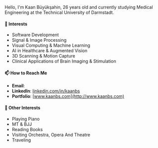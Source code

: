 Hello, I'm Kaan Büyükşahin, 26 years old and currently studying Medical Engineering at the Technical University of Darmstadt.

#### 👀 Interests

- Software Development
- Signal & Image Processing
- Visual Computing & Machine Learning
- AI in Healthcare & Augmented Vision
- 3D Scanning & Motion Capture
- Clinical Applications of Brain Imaging & Stimulation

#### 📫 How to Reach Me
- **Email**:
- **LinkedIn**: [linkedin.com/in/kaanbs](https://www.linkedin.com/in/kaanbs/)
- **Portfolio**: [www.kaanbs.com](http://www.kaanbs.com)

#### 🎼 Other Interests
- Playing Piano
- MT & BJJ
- Reading Books
- Visiting Orchestra, Opera And Theatre
- Traveling
